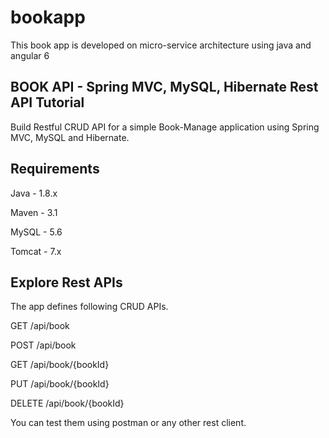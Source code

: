 # bookapp
This book app is developed on micro-service architecture using java and angular 6

BOOK API - Spring MVC, MySQL, Hibernate Rest API Tutorial
----------------------------------------------------------
Build Restful CRUD API for a simple Book-Manage application using Spring MVC, MySQL and Hibernate.


Requirements
-------------
Java - 1.8.x

Maven - 3.1

MySQL - 5.6

Tomcat - 7.x


Explore Rest APIs
-----------------
The app defines following CRUD APIs.

GET /api/book

POST /api/book

GET /api/book/{bookId}

PUT /api/book/{bookId}

DELETE /api/book/{bookId}

You can test them using postman or any other rest client.
